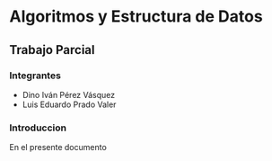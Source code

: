 Algoritmos y Estructura de Datos
===================================

Trabajo Parcial
--------------------

### Integrantes

* Dino Iván Pérez Vásquez
* Luis Eduardo Prado Valer

### Introduccion

En el presente documento
